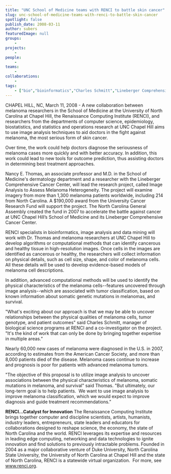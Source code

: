 ```yaml
---
title: "UNC School of Medicine teams with RENCI to battle skin cancer"
slug: unc-school-of-medicine-teams-with-renci-to-battle-skin-cancer
spotlight: false
publish_date: 2008-03-11
author: subers
featuredImage: null
groups:
    - 
projects:
    - 
people:
    - 
teams: 
    - 
collaborations:
    - 
tags:
    - ["bio","bioinformatics","Charles Schmitt","Lineberger Comprehensive Cancer Center","melanoma","UNC-Chapel Hill School of Medicine"]
---
```

CHAPEL HILL, NC, March 11, 2008 - A new collaboration between melanoma researchers in the School of Medicine at the University of North Carolina at Chapel Hill, the Renaissance Computing Institute (RENCI), and researchers from the departments of computer science, epidemiology, biostatistics, and statistics and operations research at UNC Chapel Hill aims to use image analysis techniques to aid doctors in the fight against melanoma, the most serious form of skin cancer.<!--more-->

Over time, the work could help doctors diagnose the seriousness of melanoma cases more quickly and with better accuracy. In addition, this work could lead to new tools for outcome prediction, thus assisting doctors in determining best treatment approaches.

Nancy E. Thomas, an associate professor and M.D. in the School of Medicine's dermatology department and a researcher with the Lineberger Comprehensive Cancer Center, will lead the research project, called Image Analysis to Assess Melanoma Heterogeneity. The project will examine imagery from more than 1,300 melanoma patients worldwide, including 214 from North Carolina. A $190,000 award from the University Cancer Research Fund will support the project. The North Carolina General Assembly created the fund in 2007 to accelerate the battle against cancer at UNC Chapel Hill’s School of Medicine and its Lineberger Comprehensive Cancer Center.

RENCI specialists in bioinformatics, image analysis and data mining will work with Dr. Thomas and melanoma researchers at UNC Chapel Hill to develop algorithms or computational methods that can identify cancerous and healthy tissue in high-resolution images. Once cells in the images are identified as cancerous or healthy, the researchers will collect information on physical details, such as cell size, shape, and color of melanoma cells.  All these details will be used to develop evidence-based models of melanoma cell descriptions.

In addition, advanced computational methods will be used to identify the physical characteristics of the melanoma cells--features uncovered through image analysis--which are associated with tumor classification, based on known information about somatic genetic mutations in melanomas, and survival.

"What's exciting about our approach is that we may be able to uncover relationships between the physical qualities of melanoma cells, tumor genotype, and patient outcomes" said Charles Schmitt, manager of biological science programs at RENCI and a co-investigator on the project. "It's the kind of work that can only be done by bringing together expertise in multiple areas.”

Nearly 60,000 new cases of melanoma were diagnosed in the U.S. in 2007, according to estimates from the American Cancer Society, and more than 8,000 patients died of the disease. Melanoma cases continue to increase and prognosis is poor for patients with advanced melanoma tumors.

"The objective of this proposal is to utilize image analysis to uncover associations between the physical characteristics of melanoma, somatic mutations in melanoma, and survival" said Thomas. "But ultimately, our long-term goal is to help patients.  We want to use image analysis to improve melanoma classification, which we would expect to improve diagnosis and guide treatment recommendations.”

<strong>RENCI…Catalyst for  Innovation</strong>
The Renaissance Computing Institute brings together computer and discipline scientists, artists, humanists, industry leaders, entrepreneurs, state leaders and educators for collaborations designed to reshape science, the economy, the state of North Carolina and the world. RENCI leverages its expertise and resources in leading edge computing, networking and data technologies to ignite innovation and find solutions to previously intractable problems. Founded in 2004 as a major collaborative venture of Duke University, North Carolina State University, the University of North Carolina at Chapel Hill and the state of North Carolina, RENCI is a statewide virtual organization.  For more, see <a href="http://www.renci.org/">www.renci.org</a>.
